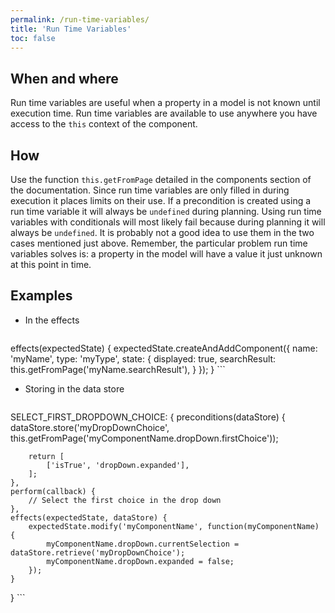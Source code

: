 ```yaml
---
permalink: /run-time-variables/
title: 'Run Time Variables'
toc: false
---
```


## When and where
Run time variables are useful when a property in a model is not known until execution time.
Run time variables are available to use anywhere you have access to the `this` context of the component.

## How
Use the function `this.getFromPage` detailed in the components section of the documentation.
Since run time variables are only filled in during execution it places limits on their use.
If a precondition is created using a run time variable it will always be `undefined` during planning.
Using run time variables with conditionals will most likely fail because during planning it will always be `undefined`.
It is probably not a good idea to use them in the two cases mentioned just above.
Remember, the particular problem run time variables solves is: a property in the model will have a value it just unknown at this point in time.

## Examples
* In the effects
    ```
effects(expectedState) {
    expectedState.createAndAddComponent({
        name: 'myName',
        type: 'myType',
        state: {
            displayed: true,
            searchResult: this.getFromPage('myName.searchResult'),
        }
    });
}
    ```
* Storing in the data store
    ```
SELECT_FIRST_DROPDOWN_CHOICE: {
    preconditions(dataStore) {
        dataStore.store('myDropDownChoice', this.getFromPage('myComponentName.dropDown.firstChoice'));

        return [
            ['isTrue', 'dropDown.expanded'],
        ];
    },
    perform(callback) {
        // Select the first choice in the drop down
    },
    effects(expectedState, dataStore) {
        expectedState.modify('myComponentName', function(myComponentName) {
            myComponentName.dropDown.currentSelection = dataStore.retrieve('myDropDownChoice');
            myComponentName.dropDown.expanded = false;
        });
    }
}
    ```
